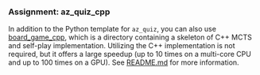 ### Assignment: az_quiz_cpp

In addition to the Python template for `az_quiz`, you can also use
[board_game_cpp](https://github.com/ufal/npfl139/tree/master/labs/12/board_game_cpp),
which is a directory containing a skeleton of C++ MCTS and self-play implementation.
Utilizing the C++ implementation is not required, but it offers a large speedup
(up to 10 times on a multi-core CPU and up to 100 times on a GPU). See
[README.md](https://github.com/ufal/npfl139/tree/master/labs/12/board_game_cpp/README.md)
for more information.
